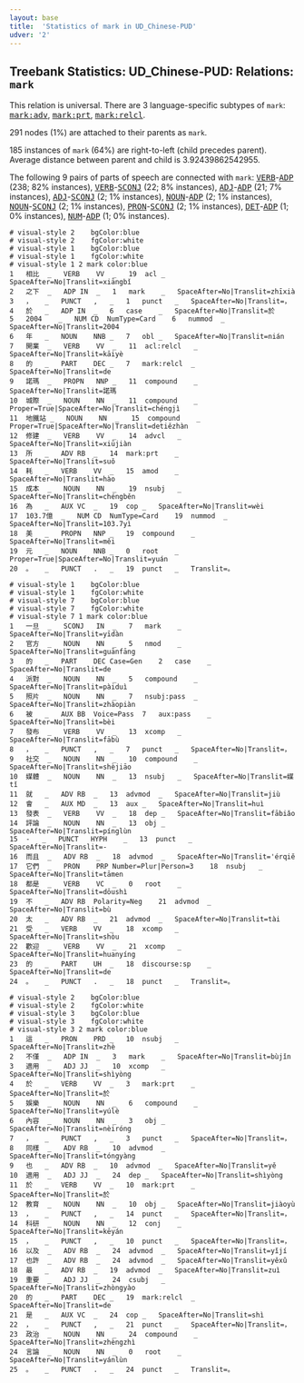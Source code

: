 ```yaml
---
layout: base
title:  'Statistics of mark in UD_Chinese-PUD'
udver: '2'
---
```


## Treebank Statistics: UD_Chinese-PUD: Relations: `mark`

This relation is universal.
There are 3 language-specific subtypes of `mark`: <tt><a href="zh_pud-dep-mark-adv.html">mark:adv</a></tt>, <tt><a href="zh_pud-dep-mark-prt.html">mark:prt</a></tt>, <tt><a href="zh_pud-dep-mark-relcl.html">mark:relcl</a></tt>.

291 nodes (1%) are attached to their parents as `mark`.

185 instances of `mark` (64%) are right-to-left (child precedes parent).
Average distance between parent and child is 3.92439862542955.

The following 9 pairs of parts of speech are connected with `mark`: <tt><a href="zh_pud-pos-VERB.html">VERB</a></tt>-<tt><a href="zh_pud-pos-ADP.html">ADP</a></tt> (238; 82% instances), <tt><a href="zh_pud-pos-VERB.html">VERB</a></tt>-<tt><a href="zh_pud-pos-SCONJ.html">SCONJ</a></tt> (22; 8% instances), <tt><a href="zh_pud-pos-ADJ.html">ADJ</a></tt>-<tt><a href="zh_pud-pos-ADP.html">ADP</a></tt> (21; 7% instances), <tt><a href="zh_pud-pos-ADJ.html">ADJ</a></tt>-<tt><a href="zh_pud-pos-SCONJ.html">SCONJ</a></tt> (2; 1% instances), <tt><a href="zh_pud-pos-NOUN.html">NOUN</a></tt>-<tt><a href="zh_pud-pos-ADP.html">ADP</a></tt> (2; 1% instances), <tt><a href="zh_pud-pos-NOUN.html">NOUN</a></tt>-<tt><a href="zh_pud-pos-SCONJ.html">SCONJ</a></tt> (2; 1% instances), <tt><a href="zh_pud-pos-PRON.html">PRON</a></tt>-<tt><a href="zh_pud-pos-SCONJ.html">SCONJ</a></tt> (2; 1% instances), <tt><a href="zh_pud-pos-DET.html">DET</a></tt>-<tt><a href="zh_pud-pos-ADP.html">ADP</a></tt> (1; 0% instances), <tt><a href="zh_pud-pos-NUM.html">NUM</a></tt>-<tt><a href="zh_pud-pos-ADP.html">ADP</a></tt> (1; 0% instances).


~~~ conllu
# visual-style 2	bgColor:blue
# visual-style 2	fgColor:white
# visual-style 1	bgColor:blue
# visual-style 1	fgColor:white
# visual-style 1 2 mark	color:blue
1	相比	_	VERB	VV	_	19	acl	_	SpaceAfter=No|Translit=xiāngbǐ
2	之下	_	ADP	IN	_	1	mark	_	SpaceAfter=No|Translit=zhīxià
3	，	_	PUNCT	,	_	1	punct	_	SpaceAfter=No|Translit=，
4	於	_	ADP	IN	_	6	case	_	SpaceAfter=No|Translit=於
5	2004	_	NUM	CD	NumType=Card	6	nummod	_	SpaceAfter=No|Translit=2004
6	年	_	NOUN	NNB	_	7	obl	_	SpaceAfter=No|Translit=nián
7	開業	_	VERB	VV	_	11	acl:relcl	_	SpaceAfter=No|Translit=kāiyè
8	的	_	PART	DEC	_	7	mark:relcl	_	SpaceAfter=No|Translit=de
9	諾瑪	_	PROPN	NNP	_	11	compound	_	SpaceAfter=No|Translit=諾瑪
10	城際	_	NOUN	NN	_	11	compound	_	Proper=True|SpaceAfter=No|Translit=chéngjì
11	地鐵站	_	NOUN	NN	_	15	compound	_	Proper=True|SpaceAfter=No|Translit=detiězhàn
12	修建	_	VERB	VV	_	14	advcl	_	SpaceAfter=No|Translit=xiūjiàn
13	所	_	ADV	RB	_	14	mark:prt	_	SpaceAfter=No|Translit=suǒ
14	耗	_	VERB	VV	_	15	amod	_	SpaceAfter=No|Translit=hào
15	成本	_	NOUN	NN	_	19	nsubj	_	SpaceAfter=No|Translit=chéngběn
16	為	_	AUX	VC	_	19	cop	_	SpaceAfter=No|Translit=wèi
17	103.7億	_	NUM	CD	NumType=Card	19	nummod	_	SpaceAfter=No|Translit=103.7yì
18	美	_	PROPN	NNP	_	19	compound	_	SpaceAfter=No|Translit=měi
19	元	_	NOUN	NNB	_	0	root	_	Proper=True|SpaceAfter=No|Translit=yuán
20	。	_	PUNCT	.	_	19	punct	_	Translit=。

~~~


~~~ conllu
# visual-style 1	bgColor:blue
# visual-style 1	fgColor:white
# visual-style 7	bgColor:blue
# visual-style 7	fgColor:white
# visual-style 7 1 mark	color:blue
1	一旦	_	SCONJ	IN	_	7	mark	_	SpaceAfter=No|Translit=yīdàn
2	官方	_	NOUN	NN	_	5	nmod	_	SpaceAfter=No|Translit=guānfāng
3	的	_	PART	DEC	Case=Gen	2	case	_	SpaceAfter=No|Translit=de
4	派對	_	NOUN	NN	_	5	compound	_	SpaceAfter=No|Translit=pàiduì
5	照片	_	NOUN	NN	_	7	nsubj:pass	_	SpaceAfter=No|Translit=zhàopiàn
6	被	_	AUX	BB	Voice=Pass	7	aux:pass	_	SpaceAfter=No|Translit=bèi
7	發布	_	VERB	VV	_	13	xcomp	_	SpaceAfter=No|Translit=fābù
8	，	_	PUNCT	,	_	7	punct	_	SpaceAfter=No|Translit=，
9	社交	_	NOUN	NN	_	10	compound	_	SpaceAfter=No|Translit=shèjiāo
10	媒體	_	NOUN	NN	_	13	nsubj	_	SpaceAfter=No|Translit=媒tǐ
11	就	_	ADV	RB	_	13	advmod	_	SpaceAfter=No|Translit=jiù
12	會	_	AUX	MD	_	13	aux	_	SpaceAfter=No|Translit=huì
13	發表	_	VERB	VV	_	18	dep	_	SpaceAfter=No|Translit=fābiǎo
14	評論	_	NOUN	NN	_	13	obj	_	SpaceAfter=No|Translit=pínglùn
15	-	_	PUNCT	HYPH	_	13	punct	_	SpaceAfter=No|Translit=-
16	而且	_	ADV	RB	_	18	advmod	_	SpaceAfter=No|Translit='érqiě
17	它們	_	PRON	PRP	Number=Plur|Person=3	18	nsubj	_	SpaceAfter=No|Translit=tāmen
18	都是	_	VERB	VC	_	0	root	_	SpaceAfter=No|Translit=dōushì
19	不	_	ADV	RB	Polarity=Neg	21	advmod	_	SpaceAfter=No|Translit=bù
20	太	_	ADV	RB	_	21	advmod	_	SpaceAfter=No|Translit=tài
21	受	_	VERB	VV	_	18	xcomp	_	SpaceAfter=No|Translit=shòu
22	歡迎	_	VERB	VV	_	21	xcomp	_	SpaceAfter=No|Translit=huanyíng
23	的	_	PART	UH	_	18	discourse:sp	_	SpaceAfter=No|Translit=de
24	。	_	PUNCT	.	_	18	punct	_	Translit=。

~~~


~~~ conllu
# visual-style 2	bgColor:blue
# visual-style 2	fgColor:white
# visual-style 3	bgColor:blue
# visual-style 3	fgColor:white
# visual-style 3 2 mark	color:blue
1	這	_	PRON	PRD	_	10	nsubj	_	SpaceAfter=No|Translit=zhè
2	不僅	_	ADP	IN	_	3	mark	_	SpaceAfter=No|Translit=bùjǐn
3	適用	_	ADJ	JJ	_	10	xcomp	_	SpaceAfter=No|Translit=shìyòng
4	於	_	VERB	VV	_	3	mark:prt	_	SpaceAfter=No|Translit=於
5	娛樂	_	NOUN	NN	_	6	compound	_	SpaceAfter=No|Translit=yúlè
6	內容	_	NOUN	NN	_	3	obj	_	SpaceAfter=No|Translit=nèiróng
7	，	_	PUNCT	,	_	3	punct	_	SpaceAfter=No|Translit=，
8	同樣	_	ADV	RB	_	10	advmod	_	SpaceAfter=No|Translit=tóngyàng
9	也	_	ADV	RB	_	10	advmod	_	SpaceAfter=No|Translit=yě
10	適用	_	ADJ	JJ	_	24	dep	_	SpaceAfter=No|Translit=shìyòng
11	於	_	VERB	VV	_	10	mark:prt	_	SpaceAfter=No|Translit=於
12	教育	_	NOUN	NN	_	10	obj	_	SpaceAfter=No|Translit=jiàoyù
13	，	_	PUNCT	,	_	14	punct	_	SpaceAfter=No|Translit=，
14	科研	_	NOUN	NN	_	12	conj	_	SpaceAfter=No|Translit=kēyán
15	，	_	PUNCT	,	_	10	punct	_	SpaceAfter=No|Translit=，
16	以及	_	ADV	RB	_	24	advmod	_	SpaceAfter=No|Translit=yǐjí
17	也許	_	ADV	RB	_	24	advmod	_	SpaceAfter=No|Translit=yěxǔ
18	最	_	ADV	RB	_	19	advmod	_	SpaceAfter=No|Translit=zuì
19	重要	_	ADJ	JJ	_	24	csubj	_	SpaceAfter=No|Translit=zhòngyào
20	的	_	PART	DEC	_	19	mark:relcl	_	SpaceAfter=No|Translit=de
21	是	_	AUX	VC	_	24	cop	_	SpaceAfter=No|Translit=shì
22	，	_	PUNCT	,	_	21	punct	_	SpaceAfter=No|Translit=，
23	政治	_	NOUN	NN	_	24	compound	_	SpaceAfter=No|Translit=zhèngzhì
24	言論	_	NOUN	NN	_	0	root	_	SpaceAfter=No|Translit=yánlùn
25	。	_	PUNCT	.	_	24	punct	_	Translit=。

~~~


